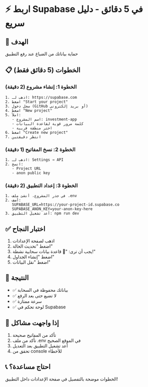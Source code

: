 # ⚡ اربط Supabase في 5 دقائق - دليل سريع

## 🎯 الهدف
حماية بياناتك من الضياع عند رفع التطبيق

## 📋 الخطوات (5 دقائق فقط)

### الخطوة 1: إنشاء مشروع (2 دقيقة)
```
1. اذهب لـ: https://supabase.com
2. اضغط "Start your project"
3. سجل دخول (GitHub أو بريد إلكتروني)
4. اضغط "New project"
5. املأ:
   - اسم المشروع: investment-app
   - كلمة مرور قوية لقاعدة البيانات
   - اختر منطقة قريبة
6. اضغط "Create new project"
7. انتظر دقيقتين
```

### الخطوة 2: نسخ المفاتيح (1 دقيقة)
```
1. اذهب لـ: Settings → API
2. انسخ:
   - Project URL
   - anon public key
```

### الخطوة 3: إعداد التطبيق (2 دقيقة)
```
1. في جذر المشروع، أنشئ ملف .env
2. أضف:
   SUPABASE_URL=https://your-project-id.supabase.co
   SUPABASE_ANON_KEY=your-anon-key-here
3. أعد تشغيل التطبيق: npm run dev
```

## ✅ اختبار النجاح
1. اذهب لصفحة الإعدادات
2. اضغط "تحديث الحالة"
3. يجب أن ترى: "🚀 قاعدة بيانات سحابية نشطة!"
4. اضغط "إنشاء الجداول"
5. اضغط "نقل البيانات"

## 🎉 النتيجة
- ✅ بياناتك محفوظة في السحابة
- ✅ لا تضيع حتى بعد الرفع
- ✅ سرعة ممتازة
- ✅ لوحة تحكم في Supabase

## 🚨 إذا واجهت مشاكل
1. تأكد من المفاتيح صحيحة
2. تأكد من ملف .env في الموقع الصحيح
3. أعد تشغيل التطبيق بعد التعديل
4. تحقق من console للأخطاء

## 📞 احتاج مساعدة؟
الخطوات موضحة بالتفصيل في صفحة الإعدادات داخل التطبيق!
